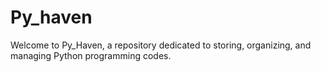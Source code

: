 # Py_haven
Welcome to Py_Haven, a repository dedicated to storing, organizing, and managing Python programming codes. 
